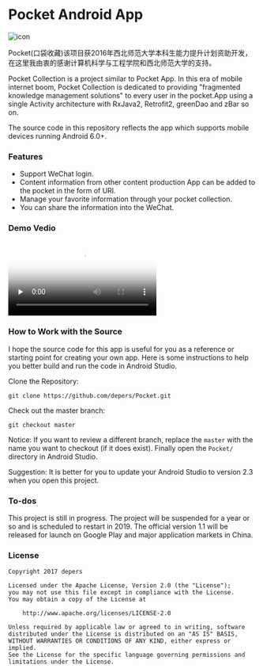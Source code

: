 # Pocket Android App
![icon](https://github.com/depers/Pocket-/blob/master/example/src/main/res/mipmap-xxxhdpi/logo.png)

Pocket(口袋收藏)该项目获2016年西北师范大学本科生能力提升计划资助开发，在这里我由衷的感谢计算机科学与工程学院和西北师范大学的支持。

Pocket Collection is a project similar to Pocket App. In this era of mobile internet boom, Pocket Collection is dedicated to providing "fragmented knowledge management solutions" to every user in the pocket.App using a single Activity architecture with RxJava2, Retrofit2, greenDao and zBar so on.


The source code in this repository reflects the app which supports mobile devices running Android 6.0+.

### Features

+ Support WeChat login.
+ Content information from other content production App can be added to the pocket in the form of URl.
+ Manage your favorite information through your pocket collection.
+ You can share the information into the WeChat.

### Demo Vedio

<video id="video" controls="" preload="none" poster="http://media.w3.org/2010/05/sintel/poster.png">
      <source id="mp4" src="http://media.w3.org/2010/05/sintel/trailer.mp4" type="video/mp4">
</video>

### How to Work with the Source
I hope the source code for this app is useful for you as a reference or starting point for creating your own app. Here is some instructions to help you better build and run the code in Android Studio.

Clone the Repository:

```
git clone https://github.com/depers/Pocket.git
```

Check out the master branch:

```
git checkout master
```

Notice: If you want to review a different branch, replace the `master` with the name you want to checkout (if it does exist). Finally open the `Pocket/` directory in Android Studio.

Suggestion: It is better for you to update your Android Studio to version 2.3 when you open this project.

### To-dos
This project is still in progress. The project will be suspended for a year or so and is scheduled to restart in 2019. The official version 1.1 will be released for launch on Google Play and major application markets in China.


### License
```
Copyright 2017 depers

Licensed under the Apache License, Version 2.0 (the "License");
you may not use this file except in compliance with the License.
You may obtain a copy of the License at

    http://www.apache.org/licenses/LICENSE-2.0

Unless required by applicable law or agreed to in writing, software
distributed under the License is distributed on an "AS IS" BASIS,
WITHOUT WARRANTIES OR CONDITIONS OF ANY KIND, either express or implied.
See the License for the specific language governing permissions and
limitations under the License.
```
